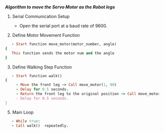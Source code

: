 
***Algorithm to move the Servo Motor as the Robot legs***
1. Serial Communication Setup
   - Open the serial port at a baud rate of 9600.

2. Define Motor Movement Function
```ruby
   - Start function move_motor(motor_number, angle)
{
   This function sends the motor num and the angle
}
```
3. Define Walking Step Function
```ruby
   - Start function walk()
{
     - Move the front leg -> Call move_motor(1, 90)
     - Delay for 0.5 seconds.
     - Return the front leg to the original position -> Call move_motor(1, 30) // Return front leg backward.
     - Delay for 0.5 seconds.
}
```
5. Main Loop
```ruby
   - While true:
   - Call walk()  repeatedly.
```
